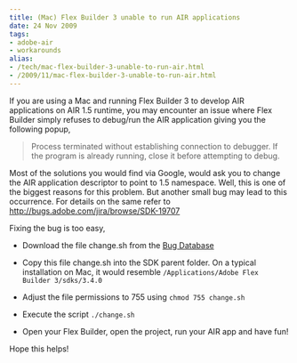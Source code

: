 ```yaml
---
title: (Mac) Flex Builder 3 unable to run AIR applications
date: 24 Nov 2009
tags: 
- adobe-air
- workarounds
alias:
- /tech/mac-flex-builder-3-unable-to-run-air.html
- /2009/11/mac-flex-builder-3-unable-to-run-air.html
---
```


If you are using a Mac and running Flex Builder 3 to develop AIR applications 
on AIR 1.5 runtime, you may encounter an issue where Flex Builder simply refuses 
to debug/run the AIR application giving you the following popup,

<!-- break here -->

> Process terminated without establishing connection to debugger. If the program 
> is already running, close it before attempting to debug.

Most of the solutions you would find via Google, would ask you to change the AIR 
application descriptor to point to 1.5 namespace. Well, this is one of the biggest 
reasons for this problem. But another small bug may lead to this occurrence. For 
details on the same refer to 
<a href="http://bugs.adobe.com/jira/browse/SDK-19707">http://bugs.adobe.com/jira/browse/SDK-19707</a>

Fixing the bug is too easy,

* Download the file change.sh from the <a href="http://bugs.adobe.com/jira/browse/SDK-19707">Bug Database</a>

* Copy this file change.sh into the SDK parent folder. On a typical installation 
on Mac, it would resemble `/Applications/Adobe Flex Builder 3/sdks/3.4.0`

* Adjust the file permissions to 755 using `chmod 755 change.sh`

* Execute the script `./change.sh`

* Open your Flex Builder, open the project, run your AIR app and have fun!


Hope this helps!